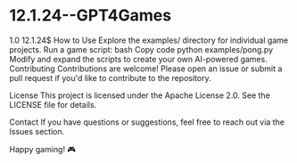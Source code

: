 # 12.1.24--GPT4Games
1.0 12.1.24$ 
How to Use
Explore the examples/ directory for individual game projects.
Run a game script:
bash
Copy code
python examples/pong.py
Modify and expand the scripts to create your own AI-powered games.
Contributing
Contributions are welcome! Please open an issue or submit a pull request if you'd like to contribute to the repository.

License
This project is licensed under the Apache License 2.0. See the LICENSE file for details.

Contact
If you have questions or suggestions, feel free to reach out via the Issues section.

Happy gaming! 🎮

